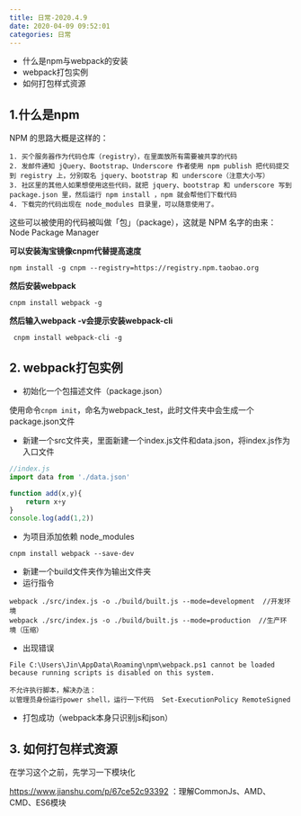 ```yaml
---
title: 日常-2020.4.9
date: 2020-04-09 09:52:01
categories: 日常
---
```


* 什么是npm与webpack的安装
* webpack打包实例
* 如何打包样式资源

<!--more-->

## 1.什么是npm 

NPM 的思路大概是这样的：

```
1. 买个服务器作为代码仓库（registry），在里面放所有需要被共享的代码
2. 发邮件通知 jQuery、Bootstrap、Underscore 作者使用 npm publish 把代码提交到 registry 上，分别取名 jquery、bootstrap 和 underscore（注意大小写）
3. 社区里的其他人如果想使用这些代码，就把 jquery、bootstrap 和 underscore 写到 package.json 里，然后运行 npm install ，npm 就会帮他们下载代码
4. 下载完的代码出现在 node_modules 目录里，可以随意使用了。
```

这些可以被使用的代码被叫做「包」（package），这就是 NPM 名字的由来：Node Package Manager

**可以安装淘宝镜像cnpm代替提高速度**

`npm install -g cnpm --registry=https://registry.npm.taobao.org`

**然后安装webpack**

`cnpm install webpack -g`

**然后输入webpack -v会提示安装webpack-cli**

` cnpm install webpack-cli -g `

## 2. webpack打包实例

* 初始化一个包描述文件（package.json）

使用命令`cnpm init`，命名为webpack_test，此时文件夹中会生成一个package.json文件

* 新建一个src文件夹，里面新建一个index.js文件和data.json，将index.js作为入口文件

```js
//index.js
import data from './data.json'

function add(x,y){
    return x+y
}
console.log(add(1,2))
```

* 为项目添加依赖 node_modules 

`cnpm install webpack --save-dev `

* 新建一个build文件夹作为输出文件夹
* 运行指令

```
webpack ./src/index.js -o ./build/built.js --mode=development  //开发环境
webpack ./src/index.js -o ./build/built.js --mode=production  //生产环境（压缩）
```

* 出现错误

```
File C:\Users\Jin\AppData\Roaming\npm\webpack.ps1 cannot be loaded because running scripts is disabled on this system.

不允许执行脚本，解决办法：
以管理员身份运行power shell，运行一下代码  Set-ExecutionPolicy RemoteSigned 
```

* 打包成功（webpack本身只识别js和json）

## 3. 如何打包样式资源

在学习这个之前，先学习一下模块化

<https://www.jianshu.com/p/67ce52c93392> ：理解CommonJs、AMD、CMD、ES6模块